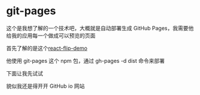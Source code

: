 # git-pages

这个是我想了解的一个技术吧，大概就是自动部署生成 GitHub Pages，我需要他给我的应用每一个做成可以预览的页面

首先了解的是这个[react-flip-demo](https://github.com/MinJieLiu/react-flip-demo)

他使用 git-pages 这个 npm 包，通过 gh-pages -d dist 命令来部署

下面让我先试试

貌似我还是得开开 GitHub io 网站
